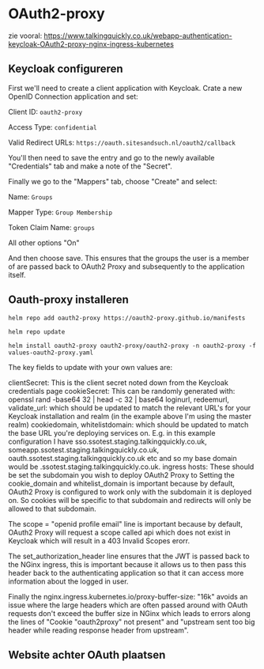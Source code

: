 # OAuth2-proxy

zie vooral: https://www.talkingquickly.co.uk/webapp-authentication-keycloak-OAuth2-proxy-nginx-ingress-kubernetes

## Keycloak configureren

First we'll need to create a client application with Keycloak. Crate a new OpenID Connection application and set:

Client ID: `oauth2-proxy`

Access Type: `confidential`

Valid Redirect URLs: `https://oauth.sitesandsuch.nl/oauth2/callback`


You'll then need to save the entry and go to the newly available "Credentials" tab and make a note of the "Secret".

Finally we go to the "Mappers" tab, choose "Create" and select:

Name: `Groups`

Mapper Type: `Group Membership`

Token Claim Name: `groups`

All other options "On"

And then choose save. This ensures that the groups the user is a member of are passed back to OAuth2 Proxy and subsequently to the application itself.


## Oauth-proxy installeren

`helm repo add oauth2-proxy https://oauth2-proxy.github.io/manifests`

`helm repo update`

`helm install oauth2-proxy oauth2-proxy/oauth2-proxy -n oauth2-proxy -f values-oauth2-proxy.yaml`

The key fields to update with your own values are:

clientSecret: This is the client secret noted down from the Keycloak credentials page
cookieSecret: This can be randomly generated with: openssl rand -base64 32 | head -c 32 | base64
loginurl, redeemurl, validate_url: which should be updated to match the relevant URL's for your Keycloak installation and realm (in the example above I'm using the master realm)
cookiedomain, whitelistdomain: which should be updated to match the base URL you're deploying services on. E.g. in this example configuration I have sso.ssotest.staging.talkingquickly.co.uk, someapp.ssotest.staging.talkingquickly.co.uk, oauth.ssotest.staging.talkingquickly.co.uk etc and so my base domain would be .ssotest.staging.talkingquickly.co.uk.
ingress hosts: These should be set the subdomain you wish to deploy OAuth2 Proxy to
Setting the cookie_domain and whitelist_domain is important because by default, OAuth2 Proxy is configured to work only with the subdomain it is deployed on. So cookies will be specific to that subdomain and redirects will only be allowed to that subdomain.

The scope = "openid profile email" line is important because by default, OAuth2 Proxy will request a scope called api which does not exist in Keycloak which will result in a 403 Invalid Scopes erorr.

The set_authorization_header line ensures that the JWT is passed back to the NGinx ingress, this is important because it allows us to then pass this header back to the authenticating application so that it can access more information about the logged in user.

Finally the nginx.ingress.kubernetes.io/proxy-buffer-size: "16k" avoids an issue where the large headers which are often passed around with OAuth requests don't exceed the buffer size in NGinx which leads to errors along the lines of "Cookie "oauth2proxy" not present" and "upstream sent too big header while reading response header from upstream".


## Website achter OAuth plaatsen
